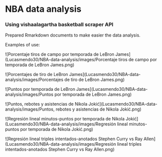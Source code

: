 # NBA data analysis

### Using vishaalagartha basketball scraper API

Prepared Rmarkdown documents to make easier the data analysis.

Examples of use:

![Porcentaje tiros de campo por temporada de LeBron James](Lucasmendo30/NBA-data-analysis/images/Porcentaje tiros de campo por temporada de LeBron James.png)

![Porcentajes de tiro de LeBron James](Lucasmendo30/NBA-data-analysis/images/Porcentajes de tiro de LeBron James.png)

![Puntos por temporada de LeBron James](Lucasmendo30/NBA-data-analysis/images/Puntos por temporada de LeBron James.png)

![Puntos, rebotes y asistencias de Nikola Jokić](Lucasmendo30/NBA-data-analysis/images/Puntos, rebotes y asistencias de Nikola Jokić.png)

![Regresión lineal minutos-puntos por temporada de Nikola Jokić](Lucasmendo30/NBA-data-analysis/images/Regresión lineal minutos-puntos por temporada de Nikola Jokić.png)

![Regresión lineal triples intentados-anotados Stephen Curry vs Ray Allen](Lucasmendo30/NBA-data-analysis/images/Regresión lineal triples intentados-anotados Stephen Curry vs Ray Allen.png)

